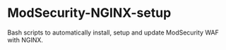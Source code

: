 # ModSecurity-NGINX-setup
Bash scripts to automatically install, setup and update ModSecurity WAF with NGINX.
